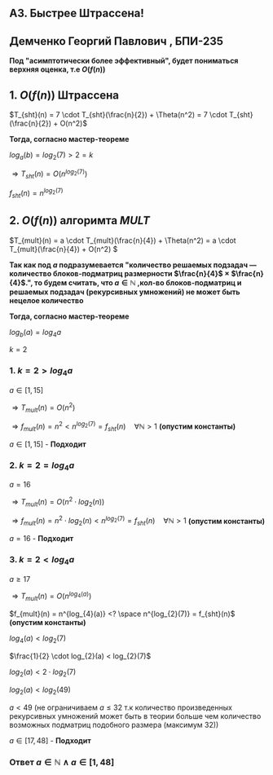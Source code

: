 ## A3. Быстрее Штрассена!

## Демченко Георгий Павлович , БПИ-235

**Под "асимптотически более эффективный", будет пониматься верхняя оценка, т.е $O(f(n))$**

## 1. $O(f(n))$ Штрассена

$T_{sht}(n) = 7 \cdot T_{sht}(\frac{n}{2}) + \Theta(n^2) = 7 \cdot T_{sht}(\frac{n}{2}) + O(n^2)$

**Тогда, согласно мастер-теореме**

$log_{a}(b) = log_{2}(7) > 2 = k$

$\Rightarrow T_{sht}(n) = O(n^{log_{2}(7)})$

$f_{sht}(n) = n^{log_{2}(7)}$

## 2. $O(f(n))$ алгоримта $MULT$

$T_{mult}(n) = a \cdot T_{mult}(\frac{n}{4}) + \Theta(n^2) = a \cdot T_{mult}(\frac{n}{4}) + O(n^2) $

**Так как под $a$ подразумевается "количество решаемых подзадач — количество блоков-подматриц размерности $\frac{n}{4}$ × $\frac{n}{4}$.", то будем считать, что $a \in \mathbb{N}$ ,кол-во блоков-подматриц и решаемых подзадач (рекурсивных умножений) не может быть нецелое количество**

**Тогда, согласно мастер-теореме**

$log_{b}(a) = log_{4}{a}$

$k = 2$

### 1. $k = 2 > log_{4}{a}$

$a \in [1, 15]$

$\Rightarrow T_{mult}(n) = O(n^2)$

$\Rightarrow f_{mult}(n) = n^2 < n^{log_{2}(7)} = f_{sht}(n) \quad \forall \mathbb{N} > 1$ **(опустим константы)**

$a \in [1, 15]$ - **Подходит**

### 2. $k = 2 = log_{4}{a}$

$a = 16$

$\Rightarrow T_{mult}(n) = O(n^2 \cdot log_{2}(n))$

$\Rightarrow f_{mult}(n) = n^2 \cdot log_{2}(n) < n^{log_{2}(7)} = f_{sht}(n) \quad \forall \mathbb{N} > 1$ **(опустим константы)**

$a = 16$ - **Подходит**

### 3. $k = 2 < log_{4}{a}$

$a \geq 17$

$\Rightarrow T_{mult}(n) = O(n^{log_{4}(a)})$

$f_{mult}(n) = n^{log_{4}(a)} <? \space n^{log_{2}(7)} = f_{sht}(n)$ **(опустим константы)**

$log_{4}(a) < log_{2}(7)$

$\frac{1}{2} \cdot log_{2}(a) < log_{2}(7)$

$log_{2}(a) < 2 \cdot log_{2}(7)$

$log_{2}(a) < log_{2}(49)$

$a < 49$ (не ограничиваем $a \leq 32$ т.к количество произведенных рекурсивных умножений может быть в теории больше чем количество возможных подматриц подобного размера (максимум 32))

$a \in [17, 48]$ -  **Подходит**

### Ответ $a \in \mathbb{N} \land a \in [1, 48]$